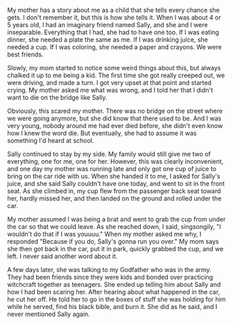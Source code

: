 My mother has a story about me as a child that she tells every chance she gets. I don't remember it, but this is how she tells it.  When I was about 4 or 5 years old, I had an imaginary friend named Sally, and she and I were inseparable.  Everything that I had, she had to have one too. If I was eating dinner, she needed a plate the same as me. If I was drinking juice, she needed a cup. If I was coloring, she needed a paper and crayons. We were best friends.

Slowly, my mom started to notice some weird things about this, but always chalked it up to me being a kid. The first time she got really creeped out, we were driving, and made a turn. I got very upset at that point and started crying. My mother asked me what was wrong, and I told her that I didn't want to die on the bridge like Sally.

Obviously, this scared my mother. There was no bridge on the street where we were going anymore, but she did know that there used to be. And I was very young, nobody around me had ever died before, she didn't even know how I knew the word die. But eventually, she had to assume it was something I'd heard at school.

Sally continued to stay by my side. My family would still give me two of everything, one for me, one for her. However, this was clearly inconvenient, and one day my mother was running late and only got one cup of juice to bring on the car ride with us. When she handed it to me, I asked for Sally's juice, and she said Sally couldn't have one today, and went to sit in the front seat. As she climbed in, my cup flew from the passenger back seat toward her, hardly missed her, and then landed on the ground and rolled under the car.

My mother assumed I was being a brat and went to grab the cup from under the car so that we could leave. As she reached down, I said, singsongily, "I wouldn't do that if I was youuuu." When my mother asked me why, I responded "Because if you do, Sally's gonna run you over." My mom says she then got back in the car, put it in park, quickly grabbed the cup, and we left. I never said another word about it.

A few days later, she was talking to my Godfather who was in the army. They had been friends since they were kids and bonded over practicing witchcraft together as teenagers. She ended up telling him about Sally and how I had been scaring her. After hearing about what happened in the car, he cut her off. He told her to go in the boxes of stuff she was holding for him while he served, find his black bible, and burn it. She did as he said, and I never mentioned Sally again.